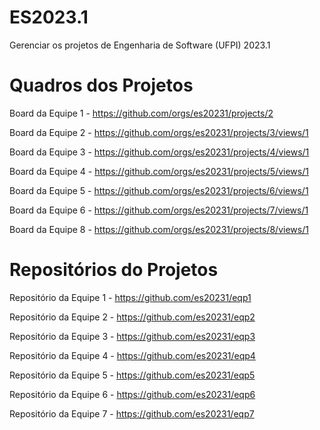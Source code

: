 # ES2023.1
Gerenciar os projetos de Engenharia de Software (UFPI) 2023.1

# Quadros dos Projetos

Board da Equipe 1 - https://github.com/orgs/es20231/projects/2

Board da Equipe 2 - https://github.com/orgs/es20231/projects/3/views/1

Board da Equipe 3 - https://github.com/orgs/es20231/projects/4/views/1

Board da Equipe 4 - https://github.com/orgs/es20231/projects/5/views/1

Board da Equipe 5 - https://github.com/orgs/es20231/projects/6/views/1

Board da Equipe 6 - https://github.com/orgs/es20231/projects/7/views/1

Board da Equipe 8 - https://github.com/orgs/es20231/projects/8/views/1


# Repositórios do Projetos

Repositório da Equipe 1 - https://github.com/es20231/eqp1

Repositório da Equipe 2 - https://github.com/es20231/eqp2

Repositório da Equipe 3 - https://github.com/es20231/eqp3

Repositório da Equipe 4 - https://github.com/es20231/eqp4

Repositório da Equipe 5 - https://github.com/es20231/eqp5

Repositório da Equipe 6 - https://github.com/es20231/eqp6

Repositório da Equipe 7 - https://github.com/es20231/eqp7

